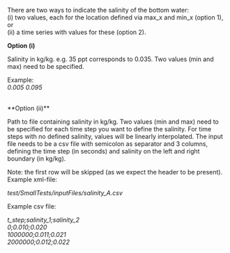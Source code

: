 

There are two ways to indicate the salinity of the bottom water:  
(i) two values, each for the location defined via max_x and min_x (option 1), or  
(ii) a time series with values for these (option 2).

**Option (i)** 

Salinity in kg/kg. e.g. 35 ppt corresponds to 0.035. 
Two values (min and max) need to be specified.

Example:  
*<salinity> 0.005 0.095 </salinity>*

<br>
**Option (ii)**

Path to file containing salinity in kg/kg.
Two values (min and max) need to be specified for each time step you want to define the salinity. 
For time steps with no defined salinity, values will be linearly interpolated.
The input file needs to be a csv file with semicolon as separator and 3 columns, 
defining the time step (in seconds) and salinity on the left and right boundary (in kg/kg).

Note: the first row will be skipped (as we expect the header to be present).
<br>
Example xml-file:

*<salinity> test/SmallTests/inputFiles/salinity_A.csv </salinity>*

Example csv file:

*t_step;salinity_1;salinity_2<br>
0;0.010;0.020<br>
1000000;0.011;0.021<br>
2000000;0.012;0.022<br>*
